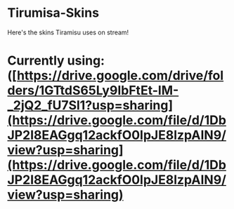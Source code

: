 # Tirumisa-Skins
Here's the skins Tiramisu uses on stream! 

# Currently using: ([https://drive.google.com/drive/folders/1GTtdS65Ly9IbFtEt-lM-_2jQ2_fU7Sl1?usp=sharing](https://drive.google.com/file/d/1DbJP2I8EAGgq12ackfO0IpJE8lzpAIN9/view?usp=sharing](https://drive.google.com/file/d/1DbJP2I8EAGgq12ackfO0IpJE8lzpAIN9/view?usp=sharing)

